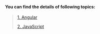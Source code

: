 #### You can find the details of following topics:

> <a href="/Angular/README.md">1. Angular</a>
>
> <a href="/JavaScript/README.md">2. JavaScript</a>
> 
